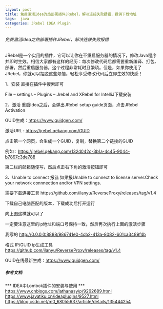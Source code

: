 ```yaml
---
layout: post
title: 免费激活Idea的热部署插件JRebel，解决连接失败报错，提供下载地址
tags:  java 
categories: JRebel IDEA Plugin
---
```




 
###### 免费激活Idea之热部署插件JRebel，解决连接失败报错
JRebel是一个实用的插件，它可以让你在不重启服务器的情况下，修改Java程序并即时生效。相信大家都有这样的经历：每次修改代码后都需要重新编译、打包、部署，然后重启服务器，这个过程非常耗时且繁琐。但是，如果你使用了JRebel，你就可以摆脱这些烦恼，轻松享受修改代码后立即生效的快感！

1、安装
直接在插件中搜索即可

File – settings – Plugins – Jrebel and XRebel for IntelliJ下载安装 


2、激活
重启Idea之后，会弹出JRebel setup guide页面，点击JRebel Activation

GUID生成：https://www.guidgen.com/

激活URL : https://jrebel.qekang.com/GUID

点击第一个网页，会生成一个GUID，复制，替换第二个链接的GUID

例如：https://jrebel.qekang.com/132d042c-3b1a-4c45-9044-b7897c3de788

第二栏的邮箱随便写，然后点击右下角的激活按钮即可

3、Unable to connect 报错
如果报Unable to connect to license server.Check your network connnection and/or VPN settings.




需要下载连接工具
https://github.com/ilanyu/ReverseProxy/releases/tag/v1.4

下载自己电脑匹配的版本，下载成功后打开运行 


向上图这样就可以了

一定要注意这里的ip地址和端口号保持一致，然后再次执行上面的激活步骤

我写的  http://0.0.0.0:8888/986741e0-4cb2-413a-8082-601ca3489f4b


格式 	IP/GUID
ip生成工具 https://github.com/ilanyu/ReverseProxy/releases/tag/v1.4

GUID在线最新生成：https://www.guidgen.com/



#####  参考文档
*** IDEA中Lombok插件的安装与使用 ***
https://www.cnblogs.com/iathanasy/p/9262689.html
https://www.javatiku.cn/ideaplugins/9527.html
https://blog.csdn.net/m0_68055637/article/details/135444254